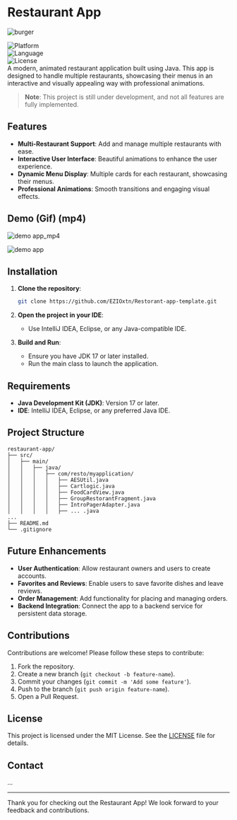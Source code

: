 # Restaurant App


![burger](https://github.com/user-attachments/assets/f3d5be50-8683-4370-a53d-6b5271ff85a7)

![Platform](https://img.shields.io/badge/platform-Android-blue)  
![Language](https://img.shields.io/badge/language-Java-orange)  
![License](https://img.shields.io/badge/license-MIT-green)  
A modern, animated restaurant application built using Java. This app is designed to handle multiple restaurants, showcasing their menus in an interactive and visually appealing way with professional animations. 

> **Note**: This project is still under development, and not all features are fully implemented.

## Features

- **Multi-Restaurant Support**: Add and manage multiple restaurants with ease.
- **Interactive User Interface**: Beautiful animations to enhance the user experience.
- **Dynamic Menu Display**: Multiple cards for each restaurant, showcasing their menus.
- **Professional Animations**: Smooth transitions and engaging visual effects.

## Demo (Gif) (mp4)


![demo app_mp4](https://github.com/user-attachments/assets/f918d8da-97b2-4d54-935d-99ce6721b979)


![demo app](https://github.com/user-attachments/assets/2af214ec-0b24-4d14-bdf6-dc06e2e8b824)


## Installation

1. **Clone the repository**:
   ```bash
   git clone https://github.com/EZIOxtn/Restorant-app-template.git
   ```

2. **Open the project in your IDE**:
   - Use IntelliJ IDEA, Eclipse, or any Java-compatible IDE.

3. **Build and Run**:
   - Ensure you have JDK 17 or later installed.
   - Run the main class to launch the application.

## Requirements

- **Java Development Kit (JDK)**: Version 17 or later.
- **IDE**: IntelliJ IDEA, Eclipse, or any preferred Java IDE.

## Project Structure

```
restaurant-app/
├── src/
│   ├── main/
│   │   ├── java/
│   │   │   ├── com/resto/myapplication/
│   │   │   │   ├── AESUtil.java
│   │   │   │   ├── Cartlogic.java
│   │   │   │   ├── FoodCardView.java
│   │   │   │   ├── GroupRestorantFragment.java
│   │   │   │   ├── IntroPagerAdapter.java
│   │   │   │   ├── ... .java
...
├── README.md
└── .gitignore
```

## Future Enhancements

- **User Authentication**: Allow restaurant owners and users to create accounts.
- **Favorites and Reviews**: Enable users to save favorite dishes and leave reviews.
- **Order Management**: Add functionality for placing and managing orders.
- **Backend Integration**: Connect the app to a backend service for persistent data storage.

## Contributions

Contributions are welcome! Please follow these steps to contribute:

1. Fork the repository.
2. Create a new branch (`git checkout -b feature-name`).
3. Commit your changes (`git commit -m 'Add some feature'`).
4. Push to the branch (`git push origin feature-name`).
5. Open a Pull Request.

## License

This project is licensed under the MIT License. See the [LICENSE](LICENSE) file for details.

## Contact

...

---

Thank you for checking out the Restaurant App! We look forward to your feedback and contributions.
